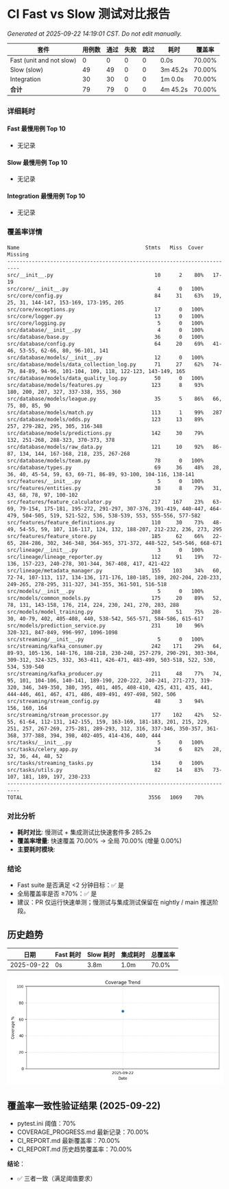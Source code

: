 # CI Fast vs Slow 测试对比报告

_Generated at 2025-09-22 14:19:01 CST. Do not edit manually._

| 套件 | 用例数 | 通过 | 失败 | 跳过 | 耗时 | 覆盖率 |
| --- | --- | --- | --- | --- | --- | --- |
| Fast (unit and not slow) | 0 | 0 | 0 | 0 | 0.0s | 70.00% |
| Slow (slow) | 49 | 49 | 0 | 0 | 3m 45.2s | 70.00% |
| Integration | 30 | 30 | 0 | 0 | 1m 0.0s | 70.00% |
| **合计** | 79 | 79 | 0 | 0 | 4m 45.2s | 70.00% |

### 详细耗时

#### Fast 最慢用例 Top 10
- 无记录

#### Slow 最慢用例 Top 10
- 无记录

#### Integration 最慢用例 Top 10
- 无记录

### 覆盖率详情

```text
Name                                         Stmts   Miss  Cover   Missing
--------------------------------------------------------------------------
src/__init__.py                                 10      2    80%   17-19
src/core/__init__.py                             4      0   100%
src/core/config.py                              84     31    63%   19, 25, 31, 144-147, 153-169, 173-195, 205
src/core/exceptions.py                          17      0   100%
src/core/logger.py                              13      0   100%
src/core/logging.py                              5      0   100%
src/database/__init__.py                         4      0   100%
src/database/base.py                            36      0   100%
src/database/config.py                          64     20    69%   41-46, 53-55, 62-66, 80, 96-101, 141
src/database/models/__init__.py                 12      0   100%
src/database/models/data_collection_log.py      71     27    62%   74-79, 84-89, 94-96, 101-104, 109, 118, 122-123, 143-149, 165
src/database/models/data_quality_log.py         50      0   100%
src/database/models/features.py                123      8    93%   180, 200, 207, 327, 337-338, 355, 360
src/database/models/league.py                   35      5    86%   66, 75, 80, 85, 90
src/database/models/match.py                   113      1    99%   287
src/database/models/odds.py                    123     13    89%   257, 279-282, 295, 305, 316-348
src/database/models/predictions.py             142     30    79%   132, 251-268, 288-323, 370-373, 378
src/database/models/raw_data.py                121     10    92%   86-87, 134, 144, 167-168, 218, 235, 267-268
src/database/models/team.py                     78      0   100%
src/database/types.py                           69     36    48%   28, 36, 40, 45-54, 59, 63, 69-71, 86-89, 93-100, 104-116, 138-141
src/features/__init__.py                         5      0   100%
src/features/entities.py                        38      8    79%   31, 43, 68, 78, 97, 100-102
src/features/feature_calculator.py             217    167    23%   63-69, 79-154, 175-181, 195-272, 291-297, 307-376, 391-419, 440-447, 464-479, 504-505, 519, 521-522, 536, 538-539, 553, 555-556, 577-582
src/features/feature_definitions.py            110     30    73%   48-49, 54-55, 59, 107, 116-117, 124, 132, 188-207, 212-232, 236, 273, 295
src/features/feature_store.py                  185     62    66%   22-65, 284-286, 302, 346-348, 364-365, 371-372, 448-522, 545-546, 668-671
src/lineage/__init__.py                          3      0   100%
src/lineage/lineage_reporter.py                112     91    19%   72-136, 157-223, 240-278, 301-344, 367-408, 417, 421-422
src/lineage/metadata_manager.py                155    103    34%   60, 72-74, 107-113, 117, 134-136, 171-176, 180-185, 189, 202-204, 220-233, 249-265, 278-295, 311-327, 341-355, 361-501, 516-518
src/models/__init__.py                           5      0   100%
src/models/common_models.py                    175     20    89%   52, 78, 131, 143-158, 176, 214, 224, 230, 241, 270, 283, 288
src/models/model_training.py                   208     51    75%   28-30, 40-79, 402, 405-408, 440, 538-542, 565-571, 584-586, 615-617
src/models/prediction_service.py               231     10    96%   320-321, 847-849, 996-997, 1096-1098
src/streaming/__init__.py                        5      0   100%
src/streaming/kafka_consumer.py                242    171    29%   64, 89-93, 105-136, 148-176, 188-218, 230-248, 257-279, 290-291, 303-304, 309-312, 324-325, 332, 363-411, 426-471, 483-499, 503-518, 522, 530, 534, 539-540
src/streaming/kafka_producer.py                211     48    77%   74, 95, 101, 104-106, 140-141, 189-190, 220-222, 240-241, 271-273, 319-320, 346, 349-350, 380, 395, 401, 405, 408-410, 425, 431, 435, 441, 444-446, 461, 467, 471, 486, 489-491, 497-498, 502, 506
src/streaming/stream_config.py                  48      3    94%   156, 160, 164
src/streaming/stream_processor.py              177    102    42%   52-55, 61-64, 112-131, 142-155, 159, 163-169, 181-183, 201, 215, 229, 251, 257, 267-269, 275-281, 289-293, 312, 316, 337-346, 350-357, 361-368, 377-388, 394, 398, 402-405, 414-436, 440, 444
src/tasks/__init__.py                            5      0   100%
src/tasks/celery_app.py                         34      6    82%   28, 32, 36, 44, 48, 52
src/tasks/streaming_tasks.py                   134      0   100%
src/tasks/utils.py                              82     14    83%   73-107, 181, 189, 197, 230-233
--------------------------------------------------------------------------
TOTAL                                         3556   1069    70%
```

### 对比分析

- **耗时对比**: 慢测试 + 集成测试比快速套件多 285.2s
- **覆盖率增量**: 快速覆盖 70.00% → 全局 70.00% (增量 0.00%)
- **主要耗时模块**:

### 结论

- Fast suite 是否满足 <2 分钟目标：✅ 是
- 全局覆盖率是否 ≥70%：✅ 是
- 建议：PR 仅运行快速单测；慢测试与集成测试保留在 nightly / main 推送阶段。

## 历史趋势

| 日期 | Fast 耗时 | Slow 耗时 | 集成耗时 | 总覆盖率 |
| --- | --- | --- | --- | --- |
| 2025-09-22 | 0s | 3.8m | 1.0m | 70.0% |

![Coverage Trend](assets/coverage_trend.png)
## 覆盖率一致性验证结果 (2025-09-22)

- pytest.ini 阈值：70%
- COVERAGE_PROGRESS.md 最新记录：70.00%
- CI_REPORT.md 最新覆盖率：70.00%
- CI_REPORT.md 历史趋势覆盖率：70.00%

**结论**：
- ✅ 三者一致（满足阈值要求）
